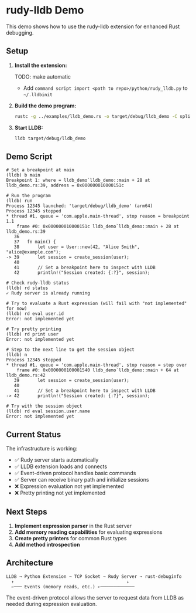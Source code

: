 # rudy-lldb Demo

This demo shows how to use the rudy-lldb extension for enhanced Rust debugging.

## Setup

1. **Install the extension:**

   TODO: make automatic

   - Add `command script import <path to repo>/python/rudy_lldb.py` to `~/.lldbinit`


2. **Build the demo program:**
   ```bash
   rustc -g ../examples/lldb_demo.rs -o target/debug/lldb_demo -C split-debuginfo=unpacked
   ```

3. **Start LLDB:**
   ```bash
   lldb target/debug/lldb_demo
   ```

## Demo Script

```lldb
# Set a breakpoint at main
(lldb) b main
Breakpoint 1: where = lldb_demo`lldb_demo::main + 28 at lldb_demo.rs:39, address = 0x000000010000151c

# Run the program
(lldb) run
Process 12345 launched: 'target/debug/lldb_demo' (arm64)
Process 12345 stopped
* thread #1, queue = 'com.apple.main-thread', stop reason = breakpoint 1.1
    frame #0: 0x000000010000151c lldb_demo`lldb_demo::main + 28 at lldb_demo.rs:39
   36   
   37   fn main() {
   38       let user = User::new(42, "Alice Smith", "alice@example.com");
-> 39       let session = create_session(user);
   40       
   41       // Set a breakpoint here to inspect with LLDB
   42       println!("Session created: {:?}", session);

# Check rudy-lldb status
(lldb) rd status
✓ Rudy server is already running

# Try to evaluate a Rust expression (will fail with "not implemented" for now)
(lldb) rd eval user.id
Error: not implemented yet

# Try pretty printing
(lldb) rd print user
Error: not implemented yet

# Step to the next line to get the session object
(lldb) n
Process 12345 stopped
* thread #1, queue = 'com.apple.main-thread', stop reason = step over
    frame #0: 0x0000000100001540 lldb_demo`lldb_demo::main + 64 at lldb_demo.rs:42
   39       let session = create_session(user);
   40       
   41       // Set a breakpoint here to inspect with LLDB
-> 42       println!("Session created: {:?}", session);

# Try with the session object
(lldb) rd eval session.user.name
Error: not implemented yet
```

## Current Status

The infrastructure is working:
- ✅ Rudy server starts automatically
- ✅ LLDB extension loads and connects
- ✅ Event-driven protocol handles basic commands
- ✅ Server can receive binary path and initialize sessions
- ❌ Expression evaluation not yet implemented
- ❌ Pretty printing not yet implemented

## Next Steps

1. **Implement expression parser** in the Rust server
2. **Add memory reading capabilities** for evaluating expressions
3. **Create pretty printers** for common Rust types
4. **Add method introspection**


## Architecture

```
LLDB → Python Extension → TCP Socket → Rudy Server → rust-debuginfo
  ↑                                           ↓
  ←─── Events (memory reads, etc.) ←─────────────
```

The event-driven protocol allows the server to request data from LLDB
as needed during expression evaluation.